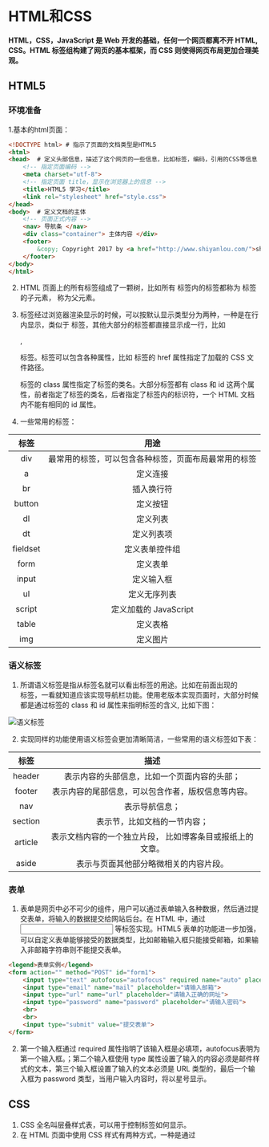 # HTML和CSS      
      
**HTML，CSS，JavaScript 是 Web 开发的基础，任何一个网页都离不开 HTML, CSS。HTML 标签组构建了网页的基本框架，而 CSS 则使得网页布局更加合理美观。**      
      
## HTML5      
      
### 环境准备      
1.基本的html页面：      
```html      
<!DOCTYPE html>	# 指示了页面的文档类型是HTML5      
<html>      
<head>	# 定义头部信息，描述了这个网页的一些信息，比如标签，编码，引用的CSS等信息      
    <!-- 指定页面编码 -->      
    <meta charset="utf-8">      
    <!-- 指定页面 title，显示在浏览器上的信息 -->      
    <title>HTML5 学习</title>      
    <link rel="stylesheet" href="style.css">      
</head>      
<body>	# 定义文档的主体      
    <!-- 页面正式内容 -->      
    <nav> 导航条 </nav>      
    <div class="container"> 主体内容 </div>      
    <footer>      
        &copy; Copyright 2017 by <a href="http://www.shiyanlou.com/">shiyanlou</a>      
    </footer>      
</body>      
</html>      
```      
      
2. HTML 页面上的所有标签组成了一颗树，比如所有 <body> 标签内的标签都称为 <body> 标签的子元素，<body> 称为父元素。      
      
3. 标签经过浏览器渲染显示的时候，可以按默认显示类型分为两种，一种是在行内显示，类似于 <span> 标签，其他大部分的标签都直接显示成一行，比如 <div>, <p> 标签。标签可以包含各种属性，比如 <link> 标签的 href 属性指定了加载的 CSS 文件路径。<div> 标签的 class 属性指定了标签的类名。大部分标签都有 class 和 id 这两个属性，前者指定了标签的类名，后者指定了标签内的标识符，一个 HTML 文档内不能有相同的 id 属性。      
      
4. 一些常用的标签：      
      
| 标签 | 用途 |      
| :----: | :----: |      
| div | 最常用的标签，可以包含各种标签，页面布局最常用的标签 |      
| a |	定义连接 |      
| br | 插入换行符 |      
| button | 定义按钮 |      
| dl | 定义列表 |      
| dt | 定义列表项 |      
| fieldset | 定义表单控件组 |      
| form | 定义表单 |      
| input | 定义输入框 |      
| ul | 定义无序列表 |      
| script | 定义加载的 JavaScript |      
| table | 定义表格 |      
| img | 定义图片 |      
      
### 语义标签      
1. 所谓语义标签是指从标签名就可以看出标签的用途。比如在前面出现的 <nav> 标签，一看就知道应该实现导航栏功能。使用老版本实现页面时，大部分时候都是通过标签的 class 和 id 属性来指明标签的含义, 比如下图：      
      
![语义标签](https://doc.shiyanlou.com/md04171522012052410554136.gif/wm)       
      
2. 实现同样的功能使用语义标签会更加清晰简洁，一些常用的语义标签如下表：      
      
| 标签 | 描述 |      
| :----: | :----: |      
| header | 表示内容的头部信息，比如一个页面内容的头部； |      
| footer | 表示内容的尾部信息，可以包含作者，版权信息等内容。|      
| nav | 表示导航信息； |      
| section | 表示节，比如文档的一节内容； |      
| article | 表示文档内容的一个独立片段， 比如博客条目或报纸上的文章。 |      
| aside | 表示与页面其他部分略微相关的内容片段。 |      
      
### 表单      
1. 表单是网页中必不可少的组件，用户可以通过表单输入各种数据，然后通过提交表单，将输入的数据提交给网站后台。在 HTML 中，通过 <form> <input> 等标签实现。HTML5 表单的功能进一步加强，可以自定义表单能够接受的数据类型，比如邮箱输入框只能接受邮箱，如果输入非邮箱字符串则不能提交表单。      
```html      
<legend>表单实例</legend>      
<form action="" method="POST" id="form1">      
	<input type="text" autofocus="autofocus" required name="auto" placeholder="必填测试项">      
	<input type="email" name="mail" placeholder="请输入邮箱">      
	<input type="url" name="url" placeholder="请输入正确的网址">      
	<input type="password" name="password" placeholder="请输入密码">      
	<br>      
	<br>      
	<input type="submit" value="提交表单">      
</form>      
```      
      
2. 第一个输入框通过 required 属性指明了该输入框是必填项，autofocus表明为第一个输入框。；第二个输入框使用 type 属性设置了输入的内容必须是邮件样式的文本，第三个输入框设置了输入的文本必须是 URL 类型的，最后一个输入框为 password 类型，当用户输入内容时，将以星号显示。      
      
## CSS      
1. CSS 全名叫层叠样式表，可以用于控制标签如何显示。      
2. 在 HTML 页面中使用 CSS 样式有两种方式，一种是通过 <style> 标签直接将 CSS 代码写在页面中，比如下面的代码：      
```html      
<style>      
body {background-color: powderblue;}      
h1   {color: blue;}      
p    {color: red;}      
</style>      
```      
      
3. 另外一种方式是将 CSS 代码单独写入文件，比如前文中我们创建的 style.css 样式表，然后在 HTML 页面中通过 <link> 标签引用该文件，就像上文中 index.html 内容一样。      
      
### 基础语法      
1. CSS 规则由两个主要的部分构成：选择器，以及一个或多个属性值，如下：      
```css      
selector {      
    property1: value1;       
    property2: value2;      
    ...       
    propertyN: valueN;      
}      
```      
      
![图片](https://doc.shiyanlou.com/userid20407labid248time1423292345665/wm)       
      
2. 可以理解为，选择器选择 HTML 页面中相应的标签，然后应用括号中定义的各种属性。把下面的代码写入 style.css 中：      
```css      
h1 {      
   color:red;      
   font-size: 40px;      
}      
```      
      
3. 然后把下面代码写入 index.html 中的 <body> 标签内部：      
```html      
<h1> 实验楼 </h1>      
```      
      
4. HTML 子元素将从父元素继承属性。看看下面这条规则，通过 CSS 继承，子元素将继承最高级元素（在本例中是 body）所拥有的属性。所有子元素都显示成绿色：      
```css      
body {      
    color：green;      
}      
```      
      
### 选择器      
1. CSS 有多种选择 HTML 元素的方式，下面我们将一一讲解。      
      
* 派生选择器      
通过依据元素在其位置的上下文关系来定义样式，可以使标记更加简洁。派生选择器允许你根据文档的上下文关系来确定某个标签的样式。通过合理地使用派生选择器可以使 HTML 代码变得更加整洁。比方说，你希望列表标签 <li> 中的所有 <strong> 元素变为红色，而不是通常的黑色，可以这样定义一个派生选择器：      
      
[style.css]      
```css      
li strong{      
    color: red;      
}      
```      
      
[index.html]      
```html      
<p>      
    <strong>我是黑色，因为我不在列表当中，所以这个规则对我不起作用</strong>      
</p>      
<u1>      
    <li><strong>我是红色。这是因为 strong 元素位于 li 元素内。</strong></li>      
</u1>      
```      
      
* ID选择器      
ID 选择器可以选择设置了相同 ID 值的 HTML 元素，ID 选择器以 # 字符开始，比如：      
      
[style.css]      
```css      
#pid a{      
    color:#00755f;      
}      
```      
      
[index.html]      
```html      
<p id="pid">      
    hello css <a href="www.shiyanlou.com">shiyanlou</a>      
</p>      
```      
      
* 类选择器      
在学习 HTML 的时候，我们知道标签可以定义类 class 属性，CSS 就可以基于该属性值也就是类名进行选择。类选择器以 . 字符开始。如下：      
[style.css]      
```css      
.container {      
    color: red;      
}      
```      
      
[index.html]      
```html      
<div class="container">      
    container 容器      
</div>      
```      
      
* 属性选择器      
HTML标签可以设置各种属性，CSS可以利用这些属性进行选择标签。如下：      
[style.css]      
```css      
[title=foo] {      
	color: red:      
}      
```      
      
[index.html]      
```html      
<p title="foo">属性和值选择器</p>      
```      
      
### 常用元素      
1. CSS 有许多常用属性，比如设置元素的背景图片，颜色，设置字体大小等。 如下代码：      
```css      
.container {      
   color: red;      
   text-align: center;      
   font-size: 20px;      
   font-weight: 400;      
}      
```      
      
[CSS属性文档](https://developer.mozilla.org/en-US/docs/Web/CSS/Reference)       
      
### 框模型      
1. 一个 HTML 标签元素经过浏览器渲染显示在页面上后，最内部分是实际的内容，包含内容的是内边距。内边距呈现了元素的背景。内边距的边缘是边框，边框以外是外边距，外边距默认是透明的，因此不会遮挡任何元素。先让我们看下例子：      
[style.css]      
```css      
* {      
    margin: 0;      
    padding: 0;      
}      
      
.box {      
    width: 70px;      
    height: 30px;      
    margin: 60px;      
      
    border-style: solid;      
    border-width: 50px;      
      
    padding: 50px;      
}      
```      
      
** 上面的代码，先通过 * 选择器设置所有元素的外边距和内边距为 0。这是因为浏览器默认情况下会设置元素的内边距和外边距，为了不影响效果所以这里首先将其清零。接着设置了 .box 元素的宽度和高度，然后设置了内边距，边框和外边距。其中设置了边框为实线，宽度为 50px。px 是像素单位，表示一个像素的大小。设置内边距，边框和外边距不会影响元素内容的尺寸，但是会增加元素框的总尺寸。 **      
[index.html]      
```html      
<div class="box">      
	模型框      
</div>      
```      
      
![图片](https://doc.shiyanlou.com/document-uid5348labid2994timestamp1504277765641.png/wm)       
      
[CSS参考手册](https://css.doyoe.com/)       
